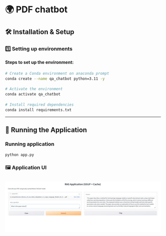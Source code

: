 # 🌍 PDF chatbot

## 🛠 Installation & Setup

### 1️⃣ Setting up **environments**

#### Steps to set up the environment:

```sh
# Create a Conda environment on anaconda prompt
conda create --name qa_chatbot python=3.11 -y

# Activate the environment
conda activate qa_chatbot

# Install required dependencies
conda install requirements.txt
```
---

## 🚀 Running the Application

### Running application
```
python app.py
```
### 🖼️ Application UI
![Application UI](images/GUI_chatbot_gradio.jpg)
---
